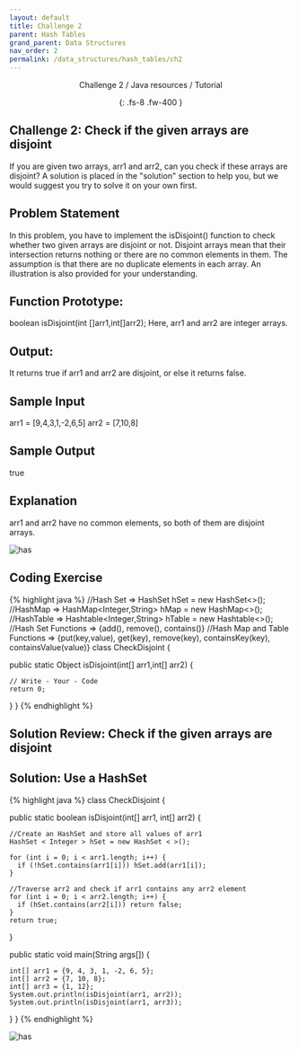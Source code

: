 ```yaml
---
layout: default
title: Challenge 2
parent: Hash Tables
grand_parent: Data Structures
nav_order: 2
permalink: /data_structures/hash_tables/ch2
---
```

<div align="center" markdown="1">
Challenge 2 / Java resources / Tutorial

{: .fs-8 .fw-400 }
</div>

## Challenge 2: Check if the given arrays are disjoint

If you are given two arrays, arr1 and arr2, can you check if these arrays are disjoint? A solution is placed in the "solution" section to help you, but we would suggest you try to solve it on your own first.

## Problem Statement
In this problem, you have to implement the isDisjoint() function to check whether two given arrays are disjoint or not. Disjoint arrays mean that their intersection returns nothing or there are no common elements in them. The assumption is that there are no duplicate elements in each array. An illustration is also provided for your understanding.

## Function Prototype:
boolean isDisjoint(int []arr1,int[]arr2);
Here, arr1 and arr2 are integer arrays.

## Output:
It returns true if arr1 and arr2 are disjoint, or else it returns false.

## Sample Input
arr1 = [9,4,3,1,-2,6,5]
arr2 = [7,10,8]

## Sample Output
true

## Explanation
arr1 and arr2 have no common elements, so both of them are disjoint arrays.

![has](https://raw.githubusercontent.com/JavaLvivDev/prog-resources/master/resources/has/has25.png)

## Coding Exercise

{% highlight java %}
//Hash Set  =>  HashSet<Integer> hSet = new HashSet<>();
//HashMap   =>  HashMap<Integer,String> hMap = new HashMap<>();  
//HashTable =>  Hashtable<Integer,String> hTable = new Hashtable<>();  
//Hash Set Functions => {add(), remove(), contains()}
//Hash Map and Table Functions => {put(key,value), get(key), remove(key), containsKey(key), containsValue(value)}
class CheckDisjoint {

  public static Object isDisjoint(int[] arr1,int[] arr2) {

    // Write - Your - Code    
    return 0;    
  } 
}
{% endhighlight %}

## Solution Review: Check if the given arrays are disjoint

## Solution: Use a HashSet

{% highlight java %}
class CheckDisjoint {

  public static boolean isDisjoint(int[] arr1, int[] arr2) {

    //Create an HashSet and store all values of arr1   
    HashSet < Integer > hSet = new HashSet < >();

    for (int i = 0; i < arr1.length; i++) {
      if (!hSet.contains(arr1[i])) hSet.add(arr1[i]);
    }

    //Traverse arr2 and check if arr1 contains any arr2 element
    for (int i = 0; i < arr2.length; i++) {
      if (hSet.contains(arr2[i])) return false;
    }
    return true;
  }
  
  public static void main(String args[]) {
   
    int[] arr1 = {9, 4, 3, 1, -2, 6, 5};
    int[] arr2 = {7, 10, 8};
    int[] arr3 = {1, 12};
    System.out.println(isDisjoint(arr1, arr2));
    System.out.println(isDisjoint(arr1, arr3));
    
  }
}
{% endhighlight %}

![has](https://raw.githubusercontent.com/JavaLvivDev/prog-resources/master/resources/has/has26.png)